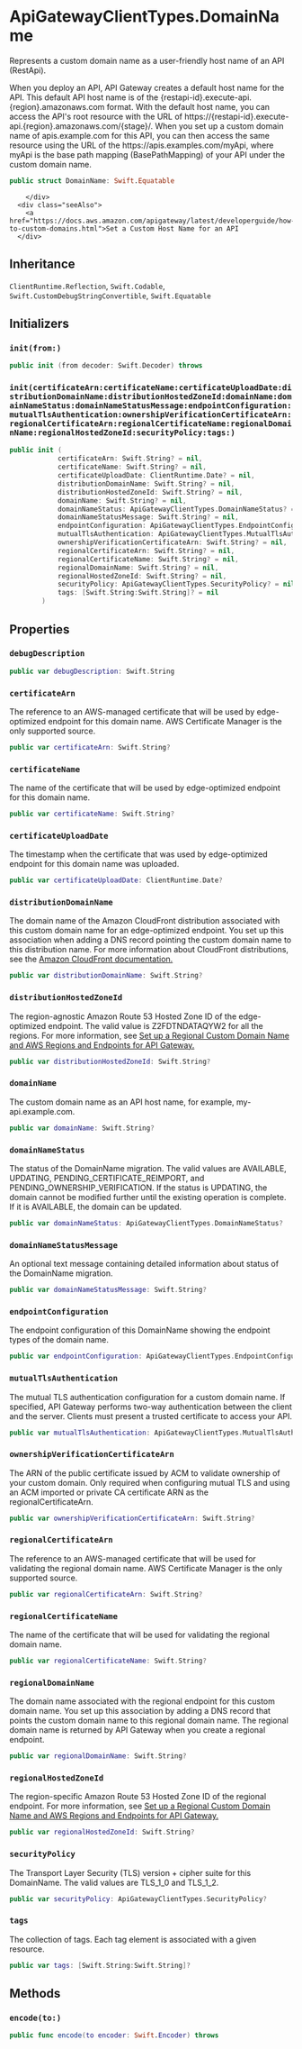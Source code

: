 # ApiGatewayClientTypes.DomainName

Represents a custom domain name as a user-friendly host name of an API (RestApi).

<div class="Remarks">
When you deploy an API, API Gateway creates a default host name for the API. This default API host name is of the {restapi-id}.execute-api.{region}.amazonaws.com format. With the default host name, you can access the API's root resource with the URL of https:​//{restapi-id}.execute-api.{region}.amazonaws.com/{stage}/. When you set up a custom domain name of apis.example.com for this API, you can then access the same resource using the URL of the https:​//apis.examples.com/myApi, where myApi is the base path mapping (BasePathMapping) of your API under the custom domain name.

``` swift
public struct DomainName: Swift.Equatable 
```

``` 
    </div>
  <div class="seeAlso">
    <a href="https://docs.aws.amazon.com/apigateway/latest/developerguide/how-to-custom-domains.html">Set a Custom Host Name for an API
  </div>
```

## Inheritance

`ClientRuntime.Reflection`, `Swift.Codable`, `Swift.CustomDebugStringConvertible`, `Swift.Equatable`

## Initializers

### `init(from:)`

``` swift
public init (from decoder: Swift.Decoder) throws 
```

### `init(certificateArn:certificateName:certificateUploadDate:distributionDomainName:distributionHostedZoneId:domainName:domainNameStatus:domainNameStatusMessage:endpointConfiguration:mutualTlsAuthentication:ownershipVerificationCertificateArn:regionalCertificateArn:regionalCertificateName:regionalDomainName:regionalHostedZoneId:securityPolicy:tags:)`

``` swift
public init (
            certificateArn: Swift.String? = nil,
            certificateName: Swift.String? = nil,
            certificateUploadDate: ClientRuntime.Date? = nil,
            distributionDomainName: Swift.String? = nil,
            distributionHostedZoneId: Swift.String? = nil,
            domainName: Swift.String? = nil,
            domainNameStatus: ApiGatewayClientTypes.DomainNameStatus? = nil,
            domainNameStatusMessage: Swift.String? = nil,
            endpointConfiguration: ApiGatewayClientTypes.EndpointConfiguration? = nil,
            mutualTlsAuthentication: ApiGatewayClientTypes.MutualTlsAuthentication? = nil,
            ownershipVerificationCertificateArn: Swift.String? = nil,
            regionalCertificateArn: Swift.String? = nil,
            regionalCertificateName: Swift.String? = nil,
            regionalDomainName: Swift.String? = nil,
            regionalHostedZoneId: Swift.String? = nil,
            securityPolicy: ApiGatewayClientTypes.SecurityPolicy? = nil,
            tags: [Swift.String:Swift.String]? = nil
        )
```

## Properties

### `debugDescription`

``` swift
public var debugDescription: Swift.String 
```

### `certificateArn`

The reference to an AWS-managed certificate that will be used by edge-optimized endpoint for this domain name. AWS Certificate Manager is the only supported source.

``` swift
public var certificateArn: Swift.String?
```

### `certificateName`

The name of the certificate that will be used by edge-optimized endpoint for this domain name.

``` swift
public var certificateName: Swift.String?
```

### `certificateUploadDate`

The timestamp when the certificate that was used by edge-optimized endpoint for this domain name was uploaded.

``` swift
public var certificateUploadDate: ClientRuntime.Date?
```

### `distributionDomainName`

The domain name of the Amazon CloudFront distribution associated with this custom domain name for an edge-optimized endpoint. You set up this association when adding a DNS record pointing the custom domain name to this distribution name. For more information about CloudFront distributions, see the <a target="_blank" href="https:​//aws.amazon.com/documentation/cloudfront/">Amazon CloudFront documentation.

``` swift
public var distributionDomainName: Swift.String?
```

### `distributionHostedZoneId`

The region-agnostic Amazon Route 53 Hosted Zone ID of the edge-optimized endpoint. The valid value is Z2FDTNDATAQYW2 for all the regions. For more information, see <a href="https:​//docs.aws.amazon.com/apigateway/latest/developerguide/apigateway-regional-api-custom-domain-create.html">Set up a Regional Custom Domain Name and <a href="https:​//docs.aws.amazon.com/general/latest/gr/rande.html#apigateway_region">AWS Regions and Endpoints for API Gateway.

``` swift
public var distributionHostedZoneId: Swift.String?
```

### `domainName`

The custom domain name as an API host name, for example, my-api.example.com.

``` swift
public var domainName: Swift.String?
```

### `domainNameStatus`

The status of the DomainName migration. The valid values are AVAILABLE, UPDATING, PENDING\_CERTIFICATE\_REIMPORT, and PENDING\_OWNERSHIP\_VERIFICATION. If the status is UPDATING, the domain cannot be modified further until the existing operation is complete. If it is AVAILABLE, the domain can be updated.

``` swift
public var domainNameStatus: ApiGatewayClientTypes.DomainNameStatus?
```

### `domainNameStatusMessage`

An optional text message containing detailed information about status of the DomainName migration.

``` swift
public var domainNameStatusMessage: Swift.String?
```

### `endpointConfiguration`

The endpoint configuration of this DomainName showing the endpoint types of the domain name.

``` swift
public var endpointConfiguration: ApiGatewayClientTypes.EndpointConfiguration?
```

### `mutualTlsAuthentication`

The mutual TLS authentication configuration for a custom domain name. If specified, API Gateway performs two-way authentication between the client and the server. Clients must present a trusted certificate to access your API.

``` swift
public var mutualTlsAuthentication: ApiGatewayClientTypes.MutualTlsAuthentication?
```

### `ownershipVerificationCertificateArn`

The ARN of the public certificate issued by ACM to validate ownership of your custom domain. Only required when configuring mutual TLS and using an ACM imported or private CA certificate ARN as the regionalCertificateArn.

``` swift
public var ownershipVerificationCertificateArn: Swift.String?
```

### `regionalCertificateArn`

The reference to an AWS-managed certificate that will be used for validating the regional domain name. AWS Certificate Manager is the only supported source.

``` swift
public var regionalCertificateArn: Swift.String?
```

### `regionalCertificateName`

The name of the certificate that will be used for validating the regional domain name.

``` swift
public var regionalCertificateName: Swift.String?
```

### `regionalDomainName`

The domain name associated with the regional endpoint for this custom domain name. You set up this association by adding a DNS record that points the custom domain name to this regional domain name. The regional domain name is returned by API Gateway when you create a regional endpoint.

``` swift
public var regionalDomainName: Swift.String?
```

### `regionalHostedZoneId`

The region-specific Amazon Route 53 Hosted Zone ID of the regional endpoint. For more information, see <a href="https:​//docs.aws.amazon.com/apigateway/latest/developerguide/apigateway-regional-api-custom-domain-create.html">Set up a Regional Custom Domain Name and  <a href="https:​//docs.aws.amazon.com/general/latest/gr/rande.html#apigateway_region">AWS Regions and Endpoints for API Gateway.

``` swift
public var regionalHostedZoneId: Swift.String?
```

### `securityPolicy`

The Transport Layer Security (TLS) version + cipher suite for this DomainName. The valid values are TLS\_1\_0 and TLS\_1\_2.

``` swift
public var securityPolicy: ApiGatewayClientTypes.SecurityPolicy?
```

### `tags`

The collection of tags. Each tag element is associated with a given resource.

``` swift
public var tags: [Swift.String:Swift.String]?
```

## Methods

### `encode(to:)`

``` swift
public func encode(to encoder: Swift.Encoder) throws 
```
